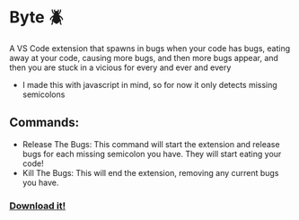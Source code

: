 # Byte 🪲
A VS Code extension that spawns in bugs when your code has bugs, eating away at your code, causing more bugs, and then more bugs appear, and then you are stuck in a vicious for every and ever and every

- I made this with javascript in mind, so for now it only detects missing semicolons
## Commands:
- Release The Bugs: This command will start the extension and release bugs for each missing semicolon you have. They will start eating your code!
- Kill The Bugs: This will end the extension, removing any current bugs you have.

### [Download it!](https://marketplace.visualstudio.com/items?itemName=SophiaEvans.byteextension)
